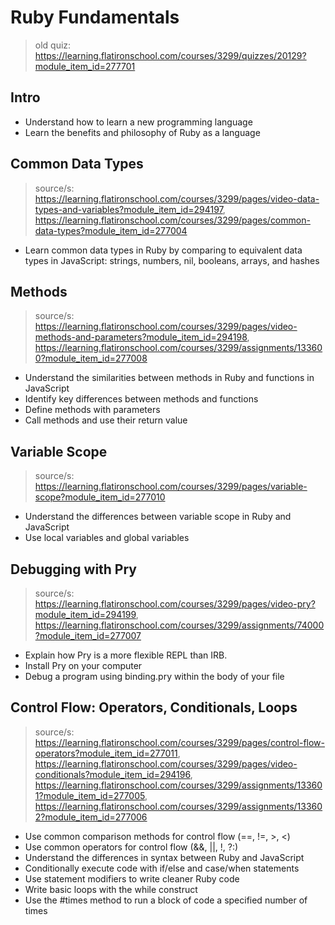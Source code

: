 # Ruby Fundamentals
> old quiz: https://learning.flatironschool.com/courses/3299/quizzes/20129?module_item_id=277701

## Intro 
* Understand how to learn a new programming language
* Learn the benefits and philosophy of Ruby as a language

## Common Data Types
> source/s: https://learning.flatironschool.com/courses/3299/pages/video-data-types-and-variables?module_item_id=294197, https://learning.flatironschool.com/courses/3299/pages/common-data-types?module_item_id=277004

* Learn common data types in Ruby by comparing to equivalent data types in JavaScript: strings, numbers, nil, booleans, arrays, and hashes

## Methods 
> source/s: https://learning.flatironschool.com/courses/3299/pages/video-methods-and-parameters?module_item_id=294198, https://learning.flatironschool.com/courses/3299/assignments/133600?module_item_id=277008

* Understand the similarities between methods in Ruby and functions in JavaScript
* Identify key differences between methods and functions
* Define methods with parameters
* Call methods and use their return value

## Variable Scope 
> source/s: https://learning.flatironschool.com/courses/3299/pages/variable-scope?module_item_id=277010

* Understand the differences between variable scope in Ruby and JavaScript
* Use local variables and global variables

## Debugging with Pry
> source/s: https://learning.flatironschool.com/courses/3299/pages/video-pry?module_item_id=294199, https://learning.flatironschool.com/courses/3299/assignments/74000?module_item_id=277007

* Explain how Pry is a more flexible REPL than IRB.
* Install Pry on your computer
* Debug a program using binding.pry within the body of your file

## Control Flow: Operators, Conditionals, Loops 
> source/s: https://learning.flatironschool.com/courses/3299/pages/control-flow-operators?module_item_id=277011, https://learning.flatironschool.com/courses/3299/pages/video-conditionals?module_item_id=294196, https://learning.flatironschool.com/courses/3299/assignments/133601?module_item_id=277005, https://learning.flatironschool.com/courses/3299/assignments/133602?module_item_id=277006

* Use common comparison methods for control flow (==, !=, >, <)
* Use common operators for control flow (&&, ||, !, ?:)
* Understand the differences in syntax between Ruby and JavaScript
* Conditionally execute code with if/else and case/when statements
* Use statement modifiers to write cleaner Ruby code
* Write basic loops with the while construct
* Use the #times method to run a block of code a specified number of times